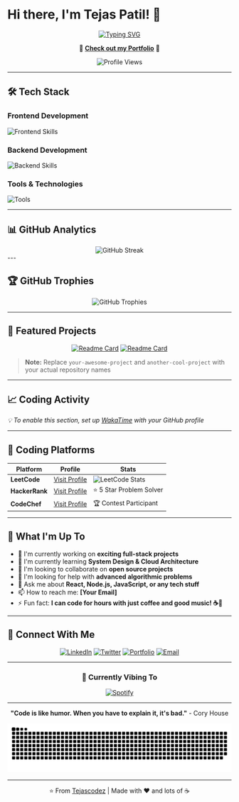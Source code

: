 # Hi there, I'm Tejas Patil! 👋

<div align="center">
  
  [![Typing SVG](https://readme-typing-svg.herokuapp.com?font=Fira+Code&pause=1000&color=2E96F7&center=true&vCenter=true&width=435&lines=Full+Stack+Developer;Problem+Solver;Tech+Enthusiast;Always+Learning+New+Things)](https://git.io/typing-svg)
  
  <p>🚀 <strong><a href="https://tejas-patil.vercel.app" target="_blank">Check out my Portfolio</a></strong> 🚀</p>
  
  ![Profile Views](https://komarev.com/ghpvc/?username=Tejascodez&style=for-the-badge&color=blueviolet)
  
</div>

---

## 🛠️ Tech Stack

### **Frontend Development**
<p align="left">
  <img src="https://skillicons.dev/icons?i=html,css,js,typescript,react,nextjs,tailwind,bootstrap,sass" alt="Frontend Skills"/>
</p>

### **Backend Development**
<p align="left">
  <img src="https://skillicons.dev/icons?i=nodejs,express,java,spring,python,graphql,postgresql,mongodb,mysql" alt="Backend Skills"/>
</p>

### **Tools & Technologies**
<p align="left">
  <img src="https://skillicons.dev/icons?i=git,github,vscode,docker,aws,postman,linux,figma" alt="Tools"/>
</p>

---

## 📊 GitHub Analytics

<div align="center">
  <img src="https://github-readme-streak-stats.herokuapp.com/?user=Tejascodez&theme=tokyonight" alt="GitHub Streak"/>
</div>
---

## 🏆 GitHub Trophies
<div align="center">
  <img src="https://github-profile-trophy.vercel.app/?username=Tejascodez&theme=tokyonight&no-frame=true&row=1&column=7" alt="GitHub Trophies"/>
</div>

---

## 🎯 Featured Projects

<div align="center">

[![Readme Card](https://github-readme-stats.vercel.app/api/pin/?username=Tejascodez&repo=your-awesome-project&theme=tokyonight)](https://github.com/Tejascodez/your-awesome-project)
[![Readme Card](https://github-readme-stats.vercel.app/api/pin/?username=Tejascodez&repo=another-cool-project&theme=tokyonight)](https://github.com/Tejascodez/another-cool-project)

</div>

> **Note:** Replace `your-awesome-project` and `another-cool-project` with your actual repository names

---

## 📈 Coding Activity

<!--START_SECTION:waka-->
<!--END_SECTION:waka-->

*💡 To enable this section, set up [WakaTime](https://wakatime.com/) with your GitHub profile*

---

## 🏅 Coding Platforms

<div align="center">
  
| Platform | Profile | Stats |
|----------|---------|-------|
| **LeetCode** | [Visit Profile](https://leetcode.com/YourLeetCode) | ![LeetCode Stats](https://leetcard.jacoblin.cool/YourLeetCode?theme=dark&font=Noto%20Sans&ext=heatmap) |
| **HackerRank** | [Visit Profile](https://www.hackerrank.com/YourHackerRank) | ⭐ 5 Star Problem Solver |
| **CodeChef** | [Visit Profile](https://www.codechef.com/users/YourCodeChef) | 🏆 Contest Participant |

</div>

---

## 🌟 What I'm Up To

- 🔭 I'm currently working on **exciting full-stack projects**
- 🌱 I'm currently learning **System Design & Cloud Architecture**
- 👯 I'm looking to collaborate on **open source projects**
- 🤔 I'm looking for help with **advanced algorithmic problems**
- 💬 Ask me about **React, Node.js, JavaScript, or any tech stuff**
- 📫 How to reach me: **[Your Email]**
- ⚡ Fun fact: **I can code for hours with just coffee and good music! ☕🎵**

---

## 🤝 Connect With Me

<div align="center">
  
  [![LinkedIn](https://img.shields.io/badge/LinkedIn-0077B5?style=for-the-badge&logo=linkedin&logoColor=white)](https://linkedin.com/in/YourLinkedIn)
  [![Twitter](https://img.shields.io/badge/Twitter-1DA1F2?style=for-the-badge&logo=twitter&logoColor=white)](https://twitter.com/YourTwitter)
  [![Portfolio](https://img.shields.io/badge/Portfolio-FF5722?style=for-the-badge&logo=google-chrome&logoColor=white)](https://tejas-patil.vercel.app)
  [![Email](https://img.shields.io/badge/Email-D14836?style=for-the-badge&logo=gmail&logoColor=white)](mailto:your.email@example.com)
  
</div>

---

<div align="center">
  
  ### 🎵 Currently Vibing To
  
  [![Spotify](https://github-readme-stats.vercel.app/api/spotify-playing/username?theme=tokyonight)](https://open.spotify.com/user/yourusername)
  
  ---
  
  **"Code is like humor. When you have to explain it, it's bad."** - Cory House
  
  <img src="https://raw.githubusercontent.com/Platane/snk/output/github-contribution-grid-snake.svg" alt="Snake animation" />
  
  ---
  
  ⭐️ From [Tejascodez](https://github.com/Tejascodez) | Made with ❤️ and lots of ☕
  
</div>
